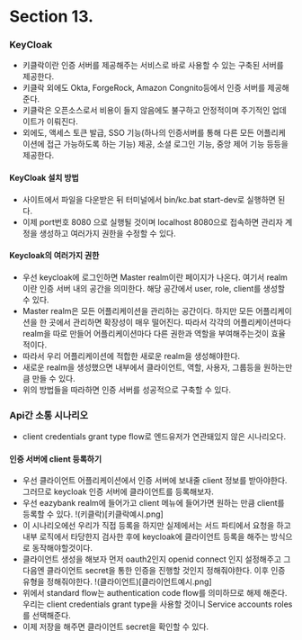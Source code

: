 # Section 13.

### KeyCloak
- 키클락이란 인증 서버를 제공해주는 서비스로 바로 사용할 수 있는 구축된 서버를 제공한다.
- 키클락 외에도 Okta, ForgeRock, Amazon Congnito등에서 인증 서버를 제공해준다.
- 키클락은 오픈소스로서 비용이 들지 않음에도 불구하고 안정적이며 주기적인 업데이트가 이뤄진다.
- 외에도, 액세스 토큰 발급, SSO 기능(하나의 인증서버를 통해 다른 모든 어플리케이션에 접근 가능하도록 하는 기능) 제공, 소셜 로그인 기능, 중앙 제어 기능 등등을 제공한다.

#### KeyCloak 설치 방법
- 사이트에서 파일을 다운받은 뒤 터미널에서 bin/kc.bat start-dev로 실행하면 된다.
- 이제 port번호 8080 으로 실행될 것이며 localhost 8080으로 접속하면 관리자 계정을 생성하고 여러가지 권한을 수정할 수 있다.

#### Keycloak의 여러가지 권한
- 우선 keycloak에 로그인하면 Master realm이란 페이지가 나온다. 여기서 realm이란 인증 서버 내의 공간을 의미한다. 해당 공간에서 user, role, client를 생성할 수 있다.
- Master realm은 모든 어플리케이션을 관리하는 공간이다. 하지만 모든 어플리케이션을 한 곳에서 관리하면 확장성이 매우 떨어진다. 따라서 각각의 어플리케이션마다 realm을 따로 만들어 어플리케이션마다 다른 권한과 역할을 부여해주는것이 효율적이다.
- 따라서 우리 어플리케이션에 적합한 새로운 realm을 생성해야한다.
- 새로운 realm을 생성했으면 내부에서 클라이언트, 역할, 사용자, 그룹등을 원하는만큼 만들 수 있다.
- 위의 방법들을 따라하면 인증 서버를 성공적으로 구축할 수 있다.

### Api간 소통 시나리오
- client credentials grant type flow로 엔드유저가 연관돼있지 않은 시나리오다.

#### 인증 서버에 client 등록하기
- 우선 클라이언트 어플리케이션에서 인증 서버에 보내줄 client 정보를 받아야한다. 그러므로 keycloak 인증 서버에 클라이언트를 등록해보자.
- 우선 eazybank realm에 들어가고 client 메뉴에 들어가면 원하는 만큼 client를 등록할 수 있다.
!(키클락)[키클락예시.png]
 - 이 시나리오에선 우리가 직접 등록을 하지만 실제에서는 서드 파티에서 요청을 하고 내부 로직에서 타당한지 검사한 후에 keycloak에 클라이언트 등록을 해주는 방식으로 동작해야할것이다.
- 클라이언트 생성을 해보자 먼저 oauth2인지 openid connect 인지 설정해주고 그 다음엔 클라이언트 secret을 통한 인증을 진행할 것인지 정해줘야한다. 이후 인증 유형을 정해줘야한다.
!(클라이언트)[클라이언트예시.png]
- 위에서 standard flow는 authentication code flow를 의미하므로 해제 해준다. 우리는 client credentials grant type을 사용할 것이니 Service accounts roles를 선택해준다.
- 이제 저장을 해주면 클라이언트 secret을 확인할 수 있다.
